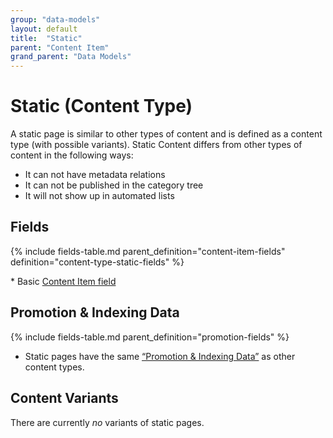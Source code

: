 ```yaml
---
group: "data-models"
layout: default
title:  "Static"
parent: "Content Item"
grand_parent: "Data Models"
---
```


# Static (Content Type)

A static page is similar to other types of content and is defined as a content type (with possible variants). Static Content differs from other types of content in the following ways:

* It can not have metadata relations
* It can not be published in the category tree
* It will not show up in automated lists

## Fields

{% include fields-table.md parent_definition="content-item-fields" definition="content-type-static-fields" %}

\* Basic [Content Item field](content-item.md#fields)

## Promotion & Indexing Data

{% include fields-table.md parent_definition="promotion-fields" %}

* Static pages have the same [“Promotion & Indexing Data”](content-item.md#promotion--indexing-data) as other content types.

## Content Variants

There are currently *no* variants of static pages.
